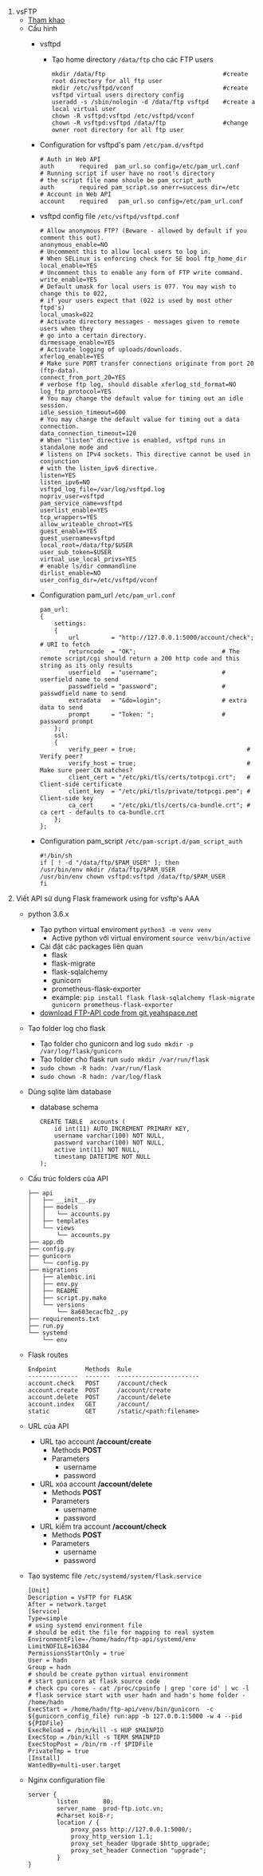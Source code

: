 1.  vsFTP
    *   [Tham khao](https://www.linode.com/docs/uptime/logs/use-logrotate-to-manage-log-files/)
    *   Cấu hình
        *   vsftpd
            +   Tạo home directory `/data/ftp` cho các FTP users

                    mkdir /data/ftp									#create root directory for all ftp user
                    mkdir /etc/vsftpd/vconf							#create vsftpd virtual users directory config
                    useradd -s /sbin/nologin -d /data/ftp vsftpd	#create a local virtual user
                    chown -R vsftpd:vsftpd /etc/vsftpd/vconf
                    chown -R vsftpd:vsftpd /data/ftp				#change owner root directory for all ftp user

        *   Configuration for vsftpd's pam `/etc/pam.d/vsftpd`


                # Auth in Web API
                auth       required  pam_url.so config=/etc/pam_url.conf
                # Running script if user have no root's directory
                # the script file name shoule be pam_script_auth
                auth       required pam_script.so onerr=success dir=/etc
                # Account in Web API
                account    required   pam_url.so config=/etc/pam_url.conf

        *   vsftpd config file `/etc/vsftpd/vsftpd.conf`

                # Allow anonymous FTP? (Beware - allowed by default if you comment this out).
                anonymous_enable=NO
                # Uncomment this to allow local users to log in.
                # When SELinux is enforcing check for SE bool ftp_home_dir
                local_enable=YES
                # Uncomment this to enable any form of FTP write command.
                write_enable=YES
                # Default umask for local users is 077. You may wish to change this to 022,
                # if your users expect that (022 is used by most other ftpd's)
                local_umask=022
                # Activate directory messages - messages given to remote users when they
                # go into a certain directory.
                dirmessage_enable=YES
                # Activate logging of uploads/downloads.
                xferlog_enable=YES
                # Make sure PORT transfer connections originate from port 20 (ftp-data).
                connect_from_port_20=YES
                # verbose ftp log, should disable xferlog_std_format=NO
                log_ftp_protocol=YES
                # You may change the default value for timing out an idle session.
                idle_session_timeout=600
                # You may change the default value for timing out a data connection.
                data_connection_timeout=120
                # When "listen" directive is enabled, vsftpd runs in standalone mode and
                # listens on IPv4 sockets. This directive cannot be used in conjunction
                # with the listen_ipv6 directive.
                listen=YES
                listen_ipv6=NO
                vsftpd_log_file=/var/log/vsftpd.log
                nopriv_user=vsftpd
                pam_service_name=vsftpd
                userlist_enable=YES
                tcp_wrappers=YES
                allow_writeable_chroot=YES
                guest_enable=YES
                guest_username=vsftpd
                local_root=/data/ftp/$USER
                user_sub_token=$USER
                virtual_use_local_privs=YES
                # enable ls/dir commandline
                dirlist_enable=NO
                user_config_dir=/etc/vsftpd/vconf

        *   Configuration pam\_url `/etc/pam_url.conf`

                pam_url:
                {
                    settings:
                    {
                        url         = "http://127.0.0.1:5000/account/check"; # URI to fetch
                        returncode  = "OK";                        # The remote script/cgi should return a 200 http code and this string as its only results
                        userfield   = "username";                  # userfield name to send
                        passwdfield = "password";                  # passwdfield name to send
                        extradata   = "&do=login";                 # extra data to send
                        prompt      = "Token: ";                   # password prompt
                    };
                    ssl:
                    {
                        verify_peer = true;                               # Verify peer?
                        verify_host = true;                               # Make sure peer CN matches?
                        client_cert = "/etc/pki/tls/certs/totpcgi.crt";   # Client-side certificate
                        client_key  = "/etc/pki/tls/private/totpcgi.pem"; # Client-side key
                        ca_cert     = "/etc/pki/tls/certs/ca-bundle.crt"; # ca cert - defaults to ca-bundle.crt
                    };
                };

        *   Configuration pam\_script `/etc/pam-script.d/pam_script_auth`

                #!/bin/sh
                if [ ! -d "/data/ftp/$PAM_USER" ]; then
                /usr/bin/env mkdir /data/ftp/$PAM_USER
                /usr/bin/env chown vsftpd:vsftpd /data/ftp/$PAM_USER
                fi

2.  Viết API sử dụng Flask framework using for vsftp's AAA
    *   python 3.6.x
        *   Tạo python virtual enviroment `python3 -m venv venv`
            *   Active python với virtual enviroment `source venv/bin/active`
        *   Cài đặt các packages liên quan
            *   flask
            *   flask-migrate
            *   flask-sqlalchemy
            *   gunicorn
            *   prometheus-flask-exporter
            *   example: `pip install flask flask-sqlalchemy flask-migrate gunicorn prometheus-flask-exporter`
        *   [download FTP-API code from git.yeahspace.net](http://git.yeahspace.net/hadn4/system/raw/master/project-vsftp/ftp-api.tar.gz)
    *   Tạo folder log cho flask
        *   Tạo folder cho gunicorn and log `sudo mkdir -p /var/log/flask/gunicorn`
        *   Tạo folder cho flask run `sudo mkdir /var/run/flask`
        *   `sudo chown -R hadn: /var/run/flask`
        *   `sudo chown -R hadn: /var/log/flask`
    *   Dùng sqlite làm database
        *   database schema

                CREATE TABLE  accounts (
                    id int(11) AUTO_INCREMENT PRIMARY KEY,
                    username varchar(100) NOT NULL,
                    password varchar(100) NOT NULL,
                    active int(11) NOT NULL,
                    timestamp DATETIME NOT NULL
                );

    *   Cấu trúc folders của API

            ├── api
            │   ├── __init__.py
            │   ├── models
            │   │   └── accounts.py
            │   ├── templates
            │   └── views
            │       └── accounts.py
            ├── app.db
            ├── config.py
            ├── gunicorn
            │   └── config.py
            ├── migrations
            │   ├── alembic.ini
            │   ├── env.py
            │   ├── README
            │   ├── script.py.mako
            │   └── versions
            │       └── 8a603ecacfb2_.py
            ├── requirements.txt
            ├── run.py
            └── systemd
                └── env

    *   Flask routes

            Endpoint        Methods  Rule
            --------------  -------  -----------------------
            account.check   POST     /account/check
            account.create  POST     /account/create
            account.delete  POST     /account/delete
            account.index   GET      /account/
            static          GET      /static/<path:filename>

    *   URL của API
        *   URL tạo account **/account/create**
            *   Methods **POST**
            *   Parameters
                *   username
                *   password
        *   URL xóa account **/account/delete**
            *   Methods **POST**
            *   Parameters
                *   username
                *   password
        *   URL kiểm tra account **/account/check**
            *   Methods **POST**
            *   Parameters
                *   username
                *   password
    *   Tạo systemc file `/etc/systemd/system/flask.service`

            [Unit]
            Description = VsFTP for FLASK
            After = network.target
            [Service]
            Type=simple
            # using systemd environment file
            # should be edit the file for mapping to real system
            EnvironmentFile=-/home/hadn/ftp-api/systemd/env
            LimitNOFILE=16384
            PermissionsStartOnly = true
            User = hadn
            Group = hadn
            # should be create python virtual environment
            # start gunicorn at flask source code
            # check cpu cores - cat /proc/cpuinfo | grep 'core id' | wc -l
            # flask service start with user hadn and hadn's home folder - /home/hadn
            ExecStart = /home/hadn/ftp-api/venv/bin/gunicorn  -c ${gunicorn_config_file} run:app -b 127.0.0.1:5000 -w 4 --pid ${PIDFile}
            ExecReload = /bin/kill -s HUP $MAINPID
            ExecStop = /bin/kill -s TERM $MAINPID
            ExecStopPost = /bin/rm -rf $PIDFile
            PrivateTmp = true
            [Install]
            WantedBy=multi-user.target

    *   Nginx configuration file

            server {
                    listen       80;
                    server_name  prod-ftp.iotc.vn;
                    #charset koi8-r;
                    location / {
                        proxy_pass http://127.0.0.1:5000/;
                        proxy_http_version 1.1;
                        proxy_set_header Upgrade $http_upgrade;
                        proxy_set_header Connection "upgrade";
                    }
            }
